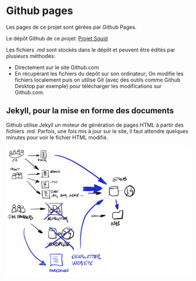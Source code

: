 # Github pages
Les pages de ce projet sont gérées par Github Pages.

Le dépôt Github de ce projet: [Projet Squid](http://github.com/arnaudswail/squid/)

Les fichiers .md sont stockés dans le dépôt et peuvent être édités par plusieurs méthodes:
- Directement sur le site Github.com
- En récupérant les fichiers du dépôt sur son ordinateur; On modifie les fichiers localement
puis on utilise Git (avec des outils comme Github Desktop par exemple) pour télécharger les modifications sur Github.com.

## Jekyll, pour la mise en forme des documents
Github utilise Jekyll un moteur de génération de pages HTML à partir des fichiers .md.
Parfois, une fois mis à jour sur le site, il faut attendre quelques minutes pour voir le fichier HTML modifié.


![github](assets/images/github.png)
